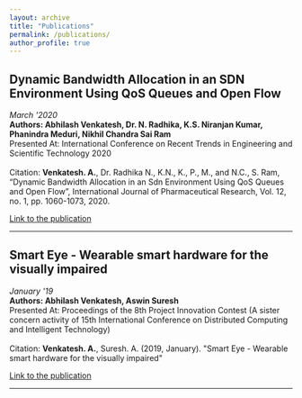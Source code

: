 ```yaml
---
layout: archive
title: "Publications"
permalink: /publications/
author_profile: true
---
```


<!-- {% if author.googlescholar %}
  You can also find my articles on <u><a href="{{author.googlescholar}}">my Google Scholar profile</a>.</u>
{% endif %}

{% include base_path %}

{% for post in site.publications reversed %}
  {% include archive-single.html %}
{% endfor %} -->

## Dynamic Bandwidth Allocation in an SDN Environment Using QoS Queues and Open Flow

_March '2020_
<br>
**Authors: Abhilash Venkatesh, Dr. N. Radhika, K.S. Niranjan Kumar, Phanindra Meduri, Nikhil Chandra Sai Ram**
<br>
Presented At: International Conference on Recent Trends in Engineering and Scientific Technology 2020
<br>
<br>
Citation: **Venkatesh. A.**, Dr. Radhika N., K.N., K., P., M., and N.C., S. Ram, “Dynamic Bandwidth Allocation in an Sdn Environment Using QoS Queues and Open Flow”, International Journal of Pharmaceutical Research, Vol. 12, no. 1, pp. 1060-1073, 2020.

[Link to the publication](https://doi.org/10.31838/ijpr/2020.12.01.196)

<hr>

## Smart Eye - Wearable smart hardware for the visually impaired

_January '19_
<br>
**Authors: Abhilash Venkatesh, Aswin Suresh**
<br>
Presented At: Proceedings of the 8th Project Innovation Contest (A sister concern activity of 15th International Conference on Distributed Computing and Intelligent Technology)
<br>
<br>
Citation: **Venkatesh. A.**, Suresh. A. (2019, January). "Smart Eye - Wearable smart hardware for the visually impaired"

[Link to the publication](http://abhilash-venkatesh.github.io/files/Smart_Eye.pdf)

<hr>
